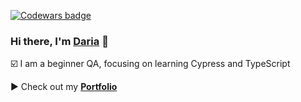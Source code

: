 [![Codewars badge](https://www.codewars.com/users/daszkass/badges/small)](https://www.codewars.com/users/daszkass)
### Hi there, I'm [Daria](https://www.linkedin.com/in/d-sobolewska/) 👋
:ballot_box_with_check: I am a beginner QA, focusing on learning Cypress and TypeScript

:arrow_forward: Check out my **[Portfolio](https://github.com/daszkass/Portfolio)**




<!--
**daszkass/daszkass** is a ✨ _special_ ✨ repository because its `README.md` (this file) appears on your GitHub profile.

Here are some ideas to get you started:

- 🔭 I’m currently working on ...
- 🌱 I’m currently learning ...
- 👯 I’m looking to collaborate on ...
- 🤔 I’m looking for help with ...
- 💬 Ask me about ...
- 📫 How to reach me: ...
- 😄 Pronouns: ...
- ⚡ Fun fact: ...
-->
